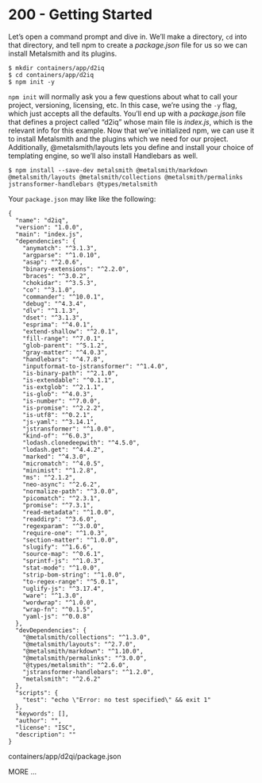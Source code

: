 # 200 - Getting Started

Let’s open a command prompt and dive in. We’ll make a directory, ```cd``` into that directory, and tell npm to create a *package.json* file for us so we can install Metalsmith and its plugins.

```
$ mkdir containers/app/d2iq
$ cd containers/app/d2iq
$ npm init -y
```

```npm init``` will normally ask you a few questions about what to call your project, versioning, licensing, etc. In this case, we’re using the ```-y``` flag, which just accepts all the defaults. You’ll end up with a *package.json* file that defines a project called “d2iq” whose main file is *index.js*, which is the relevant info for this example. Now that we’ve initialized npm, we can use it to install Metalsmith and the plugins which we need for our project. Additionally, @metalsmith/layouts lets you define and install your choice of templating engine, so we’ll also install Handlebars as well.

```
$ npm install --save-dev metalsmith @metalsmith/markdown @metalsmith/layouts @metalsmith/collections @metalsmith/permalinks jstransformer-handlebars @types/metalsmith
```

Your ```package.json``` may like like the following:

```
{
  "name": "d2iq",
  "version": "1.0.0",
  "main": "index.js",
  "dependencies": {
    "anymatch": "^3.1.3",
    "argparse": "^1.0.10",
    "asap": "^2.0.6",
    "binary-extensions": "^2.2.0",
    "braces": "^3.0.2",
    "chokidar": "^3.5.3",
    "co": "^3.1.0",
    "commander": "^10.0.1",
    "debug": "^4.3.4",
    "dlv": "^1.1.3",
    "dset": "^3.1.3",
    "esprima": "^4.0.1",
    "extend-shallow": "^2.0.1",
    "fill-range": "^7.0.1",
    "glob-parent": "^5.1.2",
    "gray-matter": "^4.0.3",
    "handlebars": "^4.7.8",
    "inputformat-to-jstransformer": "^1.4.0",
    "is-binary-path": "^2.1.0",
    "is-extendable": "^0.1.1",
    "is-extglob": "^2.1.1",
    "is-glob": "^4.0.3",
    "is-number": "^7.0.0",
    "is-promise": "^2.2.2",
    "is-utf8": "^0.2.1",
    "js-yaml": "^3.14.1",
    "jstransformer": "^1.0.0",
    "kind-of": "^6.0.3",
    "lodash.clonedeepwith": "^4.5.0",
    "lodash.get": "^4.4.2",
    "marked": "^4.3.0",
    "micromatch": "^4.0.5",
    "minimist": "^1.2.8",
    "ms": "^2.1.2",
    "neo-async": "^2.6.2",
    "normalize-path": "^3.0.0",
    "picomatch": "^2.3.1",
    "promise": "^7.3.1",
    "read-metadata": "^1.0.0",
    "readdirp": "^3.6.0",
    "regexparam": "^3.0.0",
    "require-one": "^1.0.3",
    "section-matter": "^1.0.0",
    "slugify": "^1.6.6",
    "source-map": "^0.6.1",
    "sprintf-js": "^1.0.3",
    "stat-mode": "^1.0.0",
    "strip-bom-string": "^1.0.0",
    "to-regex-range": "^5.0.1",
    "uglify-js": "^3.17.4",
    "ware": "^1.3.0",
    "wordwrap": "^1.0.0",
    "wrap-fn": "^0.1.5",
    "yaml-js": "^0.0.8"
  },
  "devDependencies": {
    "@metalsmith/collections": "^1.3.0",
    "@metalsmith/layouts": "^2.7.0",
    "@metalsmith/markdown": "^1.10.0",
    "@metalsmith/permalinks": "^3.0.0",
    "@types/metalsmith": "^2.6.0",
    "jstransformer-handlebars": "^1.2.0",
    "metalsmith": "^2.6.2"
  },
  "scripts": {
    "test": "echo \"Error: no test specified\" && exit 1"
  },
  "keywords": [],
  "author": "",
  "license": "ISC",
  "description": ""
}
```
containers/app/d2qi/package.json

MORE ...